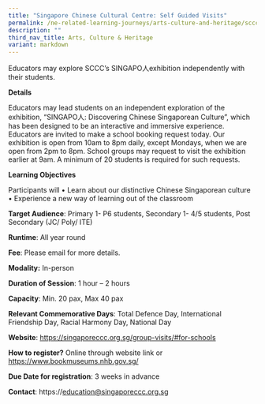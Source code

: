 ```yaml
---
title: "Singapore Chinese Cultural Centre: Self Guided Visits"
permalink: /ne-related-learning-journeys/arts-culture-and-heritage/sccc-self-guided-visits/
description: ""
third_nav_title: Arts, Culture & Heritage
variant: markdown
---
```

Educators may explore SCCC’s SINGAPO人exhibition independently with their students.

**Details**

Educators may lead students on an independent exploration of the exhibition, “SINGAPO人: Discovering Chinese Singaporean Culture”, which has been designed to be an interactive and immersive experience.    Educators are invited to make a school booking request today.   Our exhibition is open from 10am to 8pm daily, except Mondays, when we are open from 2pm to 8pm. School groups may request to visit the exhibition earlier at 9am. A minimum of 20 students is required for such requests.

**Learning Objectives**

Participants will 
•	Learn about our distinctive Chinese Singaporean culture  
•	Experience a new way of learning out of the classroom

**Target Audience**: Primary 1- P6 students, Secondary 1- 4/5 students, Post Secondary (JC/ Poly/ ITE)	

**Runtime**: All year round	

**Fee**: Please email for more details.	

**Modality:** In-person

**Duration of Session**: 1 hour – 2 hours	

**Capacity**: Min. 20 pax, Max 40 pax	
	
**Relevant Commemorative Days**: Total Defence Day,  International Friendship Day, Racial Harmony Day,  National Day	

**Website**: https://singaporeccc.org.sg/group-visits/#for-schools

**How to register?** Online through website link or https://www.bookmuseums.nhb.gov.sg/	

**Due Date for registration**: 3 weeks in advance	
	
**Contact**: https://education@singaporeccc.org.sg

